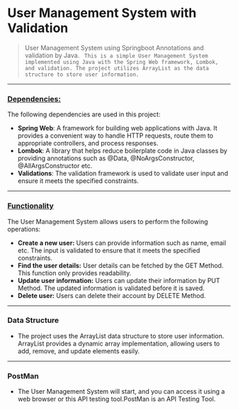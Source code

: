# User Management System with Validation
> User Management System using Springboot Annotations and validation by Java.
` This is a simple User Management System implemented using Java with the Spring Web framework, Lombok, and validation. The project utilizes ArrayList as the data structure to store user information.`
---
### <ins>Dependencies: </ins>

The following dependencies are used in this project:

* **Spring Web**: A framework for building web applications with Java. It provides a convenient way to handle HTTP requests, route them to appropriate controllers, and process responses.
* **Lombok**: A library that helps reduce boilerplate code in Java classes by providing annotations such as @Data, @NoArgsConstructor, @AllArgsConstructor etc.
* **Validations**: The validation framework is used to validate user input and ensure it meets the specified constraints.
---
### <ins>Functionality</ins>

The User Management System allows users to perform the following operations:

* **Create a new user:** Users can provide information such as name, email etc. The input is validated to ensure that it meets the specified constraints.
* **Find the user details:** User details can be fetched by the GET Method. This function only provides readability.
* **Update user information:** Users can update their information by PUT Method. The updated information is validated before it is saved.
* **Delete user:** Users can delete their account by DELETE Method.
---
### Data Structure
* The project uses the ArrayList data structure to store user information. ArrayList provides a dynamic array implementation, allowing users to add, remove, and update elements easily.
---
### PostMan
* The User Management System will start, and you can access it using a web browser or this API testing tool.PostMan is an API Testing Tool.
